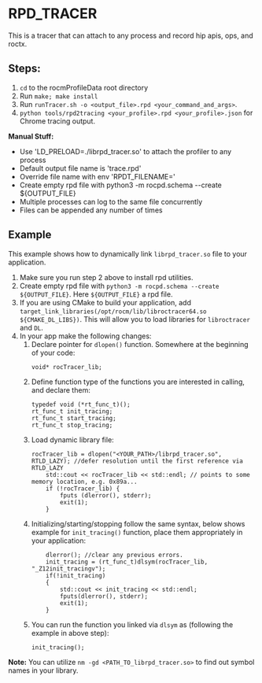 # RPD_TRACER

This is a tracer that can attach to any process and record hip apis, ops, and roctx.


## Steps:
1) `cd` to the rocmProfileData root directory
2) Run `make; make install`
3) Run `runTracer.sh -o <output_file>.rpd <your_command_and_args>`.
4) `python tools/rpd2tracing <your_profile>.rpd <your_profile>.json` for Chrome tracing output.


<b>Manual Stuff:</b>
 - Use 'LD_PRELOAD=./librpd_tracer.so' to attach the profiler to any process
 - Default output file name is 'trace.rpd'
 - Override file name with env 'RPDT_FILENAME='
 - Create empty rpd file with python3 -m rocpd.schema --create ${OUTPUT_FILE}
 - Multiple processes can log to the same file concurrently
 - Files can be appended any number of times

 ## Example
 This example shows how to dynamically link `librpd_tracer.so` file to your application.

1) Make sure you run step 2 above to install rpd utilities.
2) Create empty rpd file with `python3 -m rocpd.schema --create ${OUTPUT_FILE}`. Here `${OUTPUT_FILE}` a rpd file.
3) If you are using CMake to build your application, add `target_link_libraries(/opt/rocm/lib/libroctracer64.so ${CMAKE_DL_LIBS})`. This will allow you to load libraries for `libroctracer` and `DL`.
4) In your app make the following changes:
    1) Declare pointer for `dlopen()` function. Somewhere at the beginning of your code:
        ```
        void* rocTracer_lib;
        ```
    2) Define function type of the functions you are interested in calling, and declare them:
        ```
        typedef void (*rt_func_t)();
        rt_func_t init_tracing;
        rt_func_t start_tracing;
        rt_func_t stop_tracing;
        ```
    3) Load dynamic library file:
        ```
        rocTracer_lib = dlopen("<YOUR_PATH>/librpd_tracer.so", RTLD_LAZY); //defer resolution until the first reference via RTLD_LAZY
            std::cout << rocTracer_lib << std::endl; // points to some memory location, e.g. 0x89a...
            if (!rocTracer_lib) {
                fputs (dlerror(), stderr);
                exit(1);
            }
        ```
    4) Initializing/starting/stopping follow the same syntax, below shows example for `init_tracing()` function, place them appropriately in your application:
        ```
            dlerror(); //clear any previous errors.
            init_tracing = (rt_func_t)dlsym(rocTracer_lib, "_Z12init_tracingv"); 
            if(!init_tracing)
            {
                std::cout << init_tracing << std::endl;
                fputs(dlerror(), stderr);
                exit(1);
            }
        ```
    5) You can run the function you linked via `dlsym` as (following the example in above step):
        ```
        init_tracing();
        ```
<b>Note:</b> You can utilize `nm -gd <PATH_TO_librpd_tracer.so>` to find out symbol names in your library.
